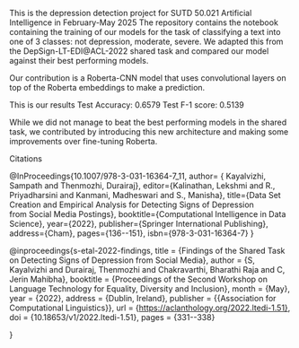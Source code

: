 This is the depression detection project for SUTD 50.021 Artificial Intelligence in February-May 2025
The repository contains the notebook containing the training of our models for the task of classifying a text into one of 3 classes: not depression, moderate, severe.
We adapted this from the DepSign-LT-EDI@ACL-2022 shared task and compared our model against their best performing models.

Our contribution is a Roberta-CNN model that uses convolutional layers on top of the Roberta embeddings to make a prediction.

This is our results
Test Accuracy: 0.6579
Test F-1 score: 0.5139

While we did not manage to beat the best performing models in the shared task, we contributed by introducing this new architecture and making some improvements over fine-tuning Roberta.


Citations

@InProceedings{10.1007/978-3-031-16364-7_11,
author= { Kayalvizhi, Sampath
and Thenmozhi, Durairaj},
editor={Kalinathan, Lekshmi
and R., Priyadharsini
and Kanmani, Madheswari
and S., Manisha},
title={Data Set Creation and Empirical Analysis for Detecting Signs of Depression from Social Media Postings},
booktitle={Computational Intelligence in Data Science},
year={2022},
publisher={Springer International Publishing},
address={Cham},
pages={136--151},
isbn={978-3-031-16364-7}
}

@inproceedings{s-etal-2022-findings,
    title = {Findings of the Shared Task on Detecting Signs of Depression from Social Media},
    author = {S, Kayalvizhi  and
      Durairaj, Thenmozhi  and
      Chakravarthi, Bharathi Raja  and
      C, Jerin Mahibha},
    booktitle = {Proceedings of the Second Workshop on Language Technology for Equality, Diversity and Inclusion},
    month = {May},
    year = {2022},
    address = {Dublin, Ireland},
    publisher = {{Association for Computational Linguistics}},
    url = {https://aclanthology.org/2022.ltedi-1.51},
    doi = {10.18653/v1/2022.ltedi-1.51},
    pages = {331--338}
    
}
